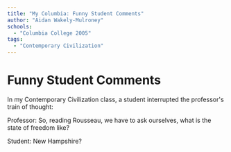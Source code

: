 ```yaml
---
title: "My Columbia: Funny Student Comments"
author: "Aidan Wakely-Mulroney"
schools:
  - "Columbia College 2005"
tags:
  - "Contemporary Civilization"
---
```


# Funny Student Comments

In my Contemporary Civilization class, a student interrupted the professor's train of thought:

Professor: So, reading Rousseau, we have to ask ourselves, what is the state of freedom like?

Student: New Hampshire?
